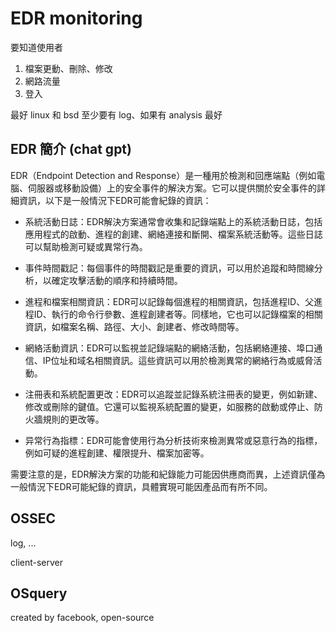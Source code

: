 # EDR monitoring

要知道使用者
1. 檔案更動、刪除、修改
2. 網路流量
3. 登入


最好 linux 和 bsd
至少要有 log、如果有 analysis 最好






## EDR 簡介 (chat gpt)
EDR（Endpoint Detection and Response）是一種用於檢測和回應端點（例如電腦、伺服器或移動設備）上的安全事件的解決方案。它可以提供關於安全事件的詳細資訊，以下是一般情況下EDR可能會紀錄的資訊：

* 系統活動日誌：EDR解決方案通常會收集和記錄端點上的系統活動日誌，包括應用程式的啟動、進程的創建、網絡連接和斷開、檔案系統活動等。這些日誌可以幫助檢測可疑或異常行為。

* 事件時間戳記：每個事件的時間戳記是重要的資訊，可以用於追蹤和時間線分析，以確定攻擊活動的順序和持續時間。

* 進程和檔案相關資訊：EDR可以記錄每個進程的相關資訊，包括進程ID、父進程ID、執行的命令行參數、進程創建者等。同樣地，它也可以記錄檔案的相關資訊，如檔案名稱、路徑、大小、創建者、修改時間等。

* 網絡活動資訊：EDR可以監視並記錄端點的網絡活動，包括網絡連接、埠口通信、IP位址和域名相關資訊。這些資訊可以用於檢測異常的網絡行為或威脅活動。

* 注冊表和系統配置更改：EDR可以追蹤並記錄系統注冊表的變更，例如新建、修改或刪除的鍵值。它還可以監視系統配置的變更，如服務的啟動或停止、防火牆規則的更改等。

* 异常行為指標：EDR可能會使用行為分析技術來檢測異常或惡意行為的指標，例如可疑的進程創建、權限提升、檔案加密等。

需要注意的是，EDR解決方案的功能和紀錄能力可能因供應商而異，上述資訊僅為一般情況下EDR可能紀錄的資訊，具體實現可能因產品而有所不同。



## OSSEC
log, ...

client-server




## OSquery
created by facebook, open-source
